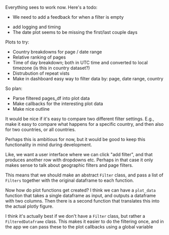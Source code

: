 
Everything sees to work now. Here's a todo:
<!-- - Add plot titles -->
<!-- - Make filters apear above graph; not next to graph -->
<!-- - Make filters a floating element, perhaps in a collapsible thing -->
<!-- - Improve layout; now it's horendous -->
<!-- - Page popularity plot breaks when we have a single page only -->
<!-- - Updating daterange doesn't trigger the update -->
- We need to add a feedback for when a filter is empty
<!-- - Delete button should be a cross -->
<!-- - Add filter button should be moved, and maybe look nicer -->
<!-- - Colors need to be consistent; each filter has an index, and color should be tied to index. We should be able to see the color in a preview in the filter row. This also means that we can remove the label in the plots; we just number them.  -->
<!-- - add colors to filter list -->
<!-- - Make it impossible to delete the last filter -->
- add logging and timing
- The date plot seems to be missing the first/last couple days




Plots to try:
- Country breakdowns for page / date range
- Relative ranking of pages
- Time of day breakdown; both in UTC time and converted to local timezone (is this in country dataset?)
- Distrubution of repeat vists
- Make in dashboard easy way to filter data by: page, date range, country


So plan:
<!-- - Make filter functions that return filtered version of pages_df -->
<!-- - Add timezone info / local time into data -->
<!-- - Make script for rebuilding the dataset; this should take all logs from /parsed and put them back into the queue, then it should backup + delete the database, and recompute all the tables. -->
- Parse filtered pages_df into plot data
- Make callbacks for the interesting plot data
- Make nice outline

It would be nice if it's easy to compare two different filter settings. E.g., make it
easy to compare what happens for a specific country, and then also for two countries,
or all countries. 

Perhaps this is ambitious for now, but it would be good to keep this functionality
in mind during development. 

Like, we want a user interface where we can click "add filter", and that produces another
row with dropdowns etc. 
Perhaps in that case it only makes sense to talk about geographic filters and page filters. 

This means that we should make an abstract `Filter` class, and pass a list of `Filters` 
together with the original dataframe to each function.


Now how do plot functions get created?
I think we can have a `plot_data` function that takes a single dataframe as input, and outputs a dataframe with two columns. Then there is a second function that translates
this into the actual plotly figure. 

I think it's actually best if we don't have a `Filter` class, but rather a `FilteredDataframe` class. This makes it easier to do the filtering once, and in the app
we can pass these to the plot callbacks using a global variable